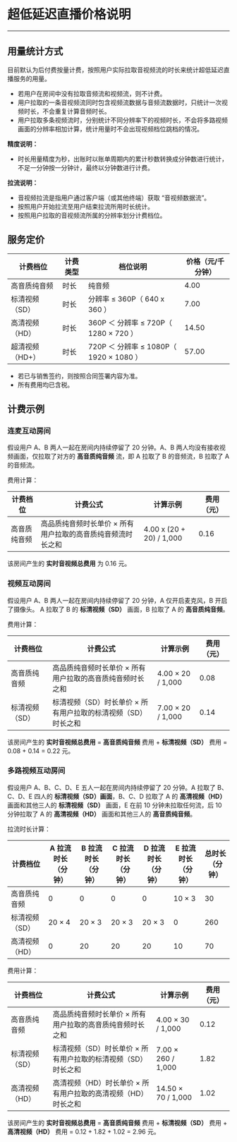 # 超低延迟直播价格说明

- - -

## 用量统计方式

目前默认为后付费按量计费，按照用户实际拉取音视频流的时长来统计超低延迟直播服务的用量。

- 若用户在房间中没有拉取音频流和视频流，则不计费。
- 用户拉取的一条音视频流同时包含视频流数据与音频流数据时，只统计一次视频时长，不会重复计算音频时长。
- 用户拉取多条视频流时，分别统计不同分辨率下的视频时长，不会将多路视频画面的分辨率相加计算，统计用量时不会出现视频档位跳档的情况。

<Note title="说明">


**精度说明：**
 - 时长用量精度为秒，出账时以账单周期内的累计秒数转换成分钟数进行统计，不足一分钟按一分钟计，最终以分钟数进行计费。  

**拉流说明：**
 - 音视频拉流是指用户通过客户端（或其他终端）获取 “音视频数据流”。
 - 按照用户开始拉流至用户结束拉流所用时长统计。
 - 按照用户拉取的音视频流所属的分辨率划分计费档位。


</Note>



## 服务定价

|计费档位|计费类型|档位说明|价格（元/千分钟）|
|-|-|-|-|
|高音质纯音频|时长 |纯音频|4.00|
|标清视频（SD）|时长|分辨率 ≤ 360P（ 640 x 360 ）|7.00|
|高清视频（HD）|时长|360P ＜ 分辨率 ≤ 720P（ 1280 × 720 ）|14.50|
|超清视频（HD+）|时长|720P ＜ 分辨率 ≤ 1080P（ 1920 × 1080 ）|57.00|

<Note title="说明">


- 若已与销售签约，则按照合同签署内容为准。  
- 所有费用均已含税。  


</Note>




## 计费示例

### 连麦互动房间

假设用户 A、B 两人一起在房间内持续停留了 20 分钟。A、B 两人均没有接收视频画面，仅拉取了对方的 **高音质纯音频** 流，即 A 拉取了 B 的音频流，B 拉取了 A 的音频流。

费用计算：

|计费档位|计费公式|计算示例|费用（元）|
|-|-|-|-|
|高音质纯音频|高品质纯音频时长单价 × 所有用户拉取的高音质纯音频流时长之和|4.00 x (20 + 20) / 1,000 |0.16|

该房间产生的 **实时音视频总费用** 为 0.16 元。


### 视频互动房间

假设用户 A、B 两人一起在房间内持续停留了 20 分钟，A 仅开启麦克风，B 开启了摄像头。 A 拉取了 B 的 **标清视频（SD）** 画面，B 拉取了 A 的 **高音质纯音频**。


费用计算：

|计费档位|计费公式|计算示例|费用（元）|
|-|-|-|-|
|高音质纯音频|高品质纯音频时长单价 × 所有用户拉取的高音质纯音频时长之和|4.00 × 20 / 1,000 |0.08|
|标清视频（SD）|标清视频（SD）时长单价 × 所有用户拉取的标清视频（SD）时长之和|7.00 × 20 / 1,000 |0.14|

该房间产生的 **实时音视频总费用** = **高音质纯音频** 费用 + **标清视频（SD）** 费用 = 0.08 + 0.14 = 0.22 元。


 ### 多路视频互动房间

假设用户 A、B、C、D、E 五人一起在房间内持续停留了 20 分钟。A 拉取了 B、C、D、E 四人的 **标清视频（SD）画面**，B、C、D 拉取了 A 的 **高清视频（HD）** 画面和其他三人的 **标清视频（SD）** 画面，E 在前 10 分钟未拉取任何流，后 10 分钟拉取了 A 的 **高清视频（HD）** 画面和其他三人的 **高音质纯音频**。


拉流时长计算：

|计费档位|A 拉流时长（分钟）|B 拉流时长（分钟）|C 拉流时长（分钟）|D 拉流时长（分钟）|E 拉流时长（分钟）|总时长（分钟）|
|-|-|-|-|-|-|-|
|高音质纯音频|0|0|0|0|10 × 3|30|
|标清视频（SD）|20 × 4|20 × 3|20 × 3|20 × 3|0|260|
|高清视频（HD）|0|20|20|20|10|70|


费用计算：

|计费档位|计费公式|计算示例|费用（元）|
|-|-|-|-|
|高音质纯音频|高品质纯音频时长单价 × 所有用户拉取的高音质纯音频时长之和|4.00 × 30 / 1,000 |0.12|
|标清视频（SD）|标清视频（SD）时长单价 × 所有用户拉取的标清视频（SD）时长之和|7.00 × 260 / 1,000 |1.82|
|高清视频（HD）|高清视频（HD）时长单价 × 所有用户拉取的高清视频（HD）时长之和|14.50 × 70 / 1,000 | 1.02|

该房间产生的 **实时音视频总费用** = **高音质纯音频** 费用 + **标清视频（SD）** 费用 + **高清视频（HD）** 费用 = 0.12 + 1.82 + 1.02 = 2.96 元。

<Content />

